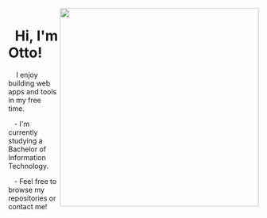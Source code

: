 <img align="right" width="400" src="https://github.com/ottohellwig/ottohellwig/assets/105997582/8500b01c-0f90-4325-9a8e-c590fd8abee5">

<h1>
&nbsp; Hi, I'm Otto! 
</h1>

<p>
&nbsp; &nbsp; I enjoy building web apps and tools in my free time. 
  
&nbsp;&nbsp; - I'm currently studying a Bachelor of Information Technology.

&nbsp;&nbsp; - Feel free to browse my repositories or contact me!
</p>

